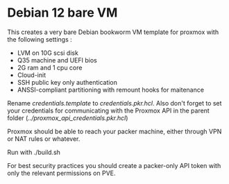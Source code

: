 # Debian 12 bare VM
This creates a very bare Debian bookworm VM template for proxmox with the following settings :
- LVM on 10G scsi disk
- Q35 machine and UEFI bios
- 2G ram and 1 cpu core
- Cloud-init
- SSH public key only authentication
- ANSSI-compliant partitioning with remount hooks for maitenance

Rename *credentials.template* to *credentials.pkr.hcl*. Also don't forget to set your credentials
for communicating with the Proxmox API in the parent folder (*../proxmox_api_credentials.pkr.hcl*)

Proxmox should be able to reach your packer machine, either through VPN or NAT rules or whatever.

Run with ./build.sh

For best security practices you should create a packer-only API token with only the relevant permissions on PVE.
